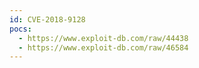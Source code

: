 ```yaml
---
id: CVE-2018-9128
pocs:
  - https://www.exploit-db.com/raw/44438
  - https://www.exploit-db.com/raw/46584
---
```

